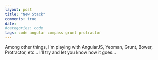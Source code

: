```yaml
---
layout: post
title: "New Stack"
comments: true
date: 
#categories: code
tags: code angular compass grunt protractor
---
```


Among other things, I'm playing with AngularJS, Yeoman, Grunt, Bower, Protractor, etc... I'll try and let you know how it goes...

